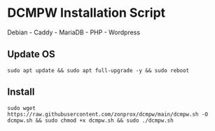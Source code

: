 # DCMPW Installation Script
Debian - Caddy - MariaDB - PHP - Wordpress

## Update OS
`sudo apt update && sudo apt full-upgrade -y && sudo reboot`

## Install
`sudo wget https://raw.githubusercontent.com/zonprox/dcmpw/main/dcmpw.sh -O dcmpw.sh && sudo chmod +x dcmpw.sh && sudo ./dcmpw.sh`
